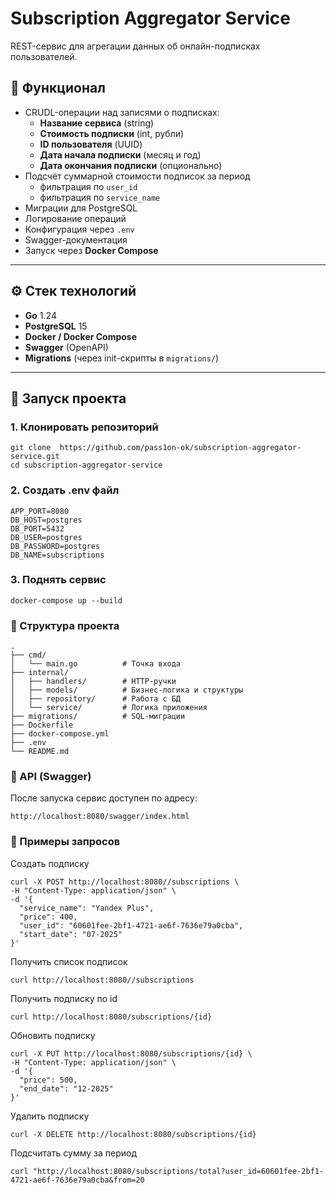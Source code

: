 # Subscription Aggregator Service  

REST-сервис для агрегации данных об онлайн-подписках пользователей.  

## 📌 Функционал
- CRUDL-операции над записями о подписках:
  - **Название сервиса** (string)  
  - **Стоимость подписки** (int, рубли)  
  - **ID пользователя** (UUID)  
  - **Дата начала подписки** (месяц и год)  
  - **Дата окончания подписки** (опционально)  
- Подсчёт суммарной стоимости подписок за период  
  - фильтрация по `user_id`  
  - фильтрация по `service_name`  
- Миграции для PostgreSQL  
- Логирование операций  
- Конфигурация через `.env`  
- Swagger-документация  
- Запуск через **Docker Compose**

---

## ⚙️ Стек технологий
- **Go** 1.24  
- **PostgreSQL** 15  
- **Docker / Docker Compose**  
- **Swagger** (OpenAPI)  
- **Migrations** (через init-скрипты в `migrations/`)  

---

## 🚀 Запуск проекта

### 1. Клонировать репозиторий
```
git clone  https://github.com/pass1on-ok/subscription-aggregator-service.git
cd subscription-aggregator-service
```

### 2. Создать .env файл
```
APP_PORT=8080
DB_HOST=postgres
DB_PORT=5432
DB_USER=postgres
DB_PASSWORD=postgres
DB_NAME=subscriptions
```

### 3. Поднять сервис
```
docker-compose up --build
```

### 📂 Структура проекта
```
.
├── cmd/
│   └── main.go          # Точка входа
├── internal/
│   ├── handlers/        # HTTP-ручки
│   ├── models/          # Бизнес-логика и структуры
│   ├── repository/      # Работа с БД
│   └── service/         # Логика приложения
├── migrations/          # SQL-миграции
├── Dockerfile
├── docker-compose.yml
├── .env
└── README.md
```

### 📖 API (Swagger)

После запуска сервис доступен по адресу:
```
http://localhost:8080/swagger/index.html
```

### 📌 Примеры запросов
Создать подписку
```
curl -X POST http://localhost:8080//subscriptions \
-H "Content-Type: application/json" \
-d '{
  "service_name": "Yandex Plus",
  "price": 400,
  "user_id": "60601fee-2bf1-4721-ae6f-7636e79a0cba",
  "start_date": "07-2025"
}'
```

Получить список подписок
```
curl http://localhost:8080//subscriptions
```

Получить подписку по id
```
curl http://localhost:8080/subscriptions/{id}
```

Обновить подписку
```
curl -X PUT http://localhost:8080/subscriptions/{id} \
-H "Content-Type: application/json" \
-d '{
  "price": 500,
  "end_date": "12-2025"
}'
```

Удалить подписку
```
curl -X DELETE http://localhost:8080/subscriptions/{id}
```

Подсчитать сумму за период
```
curl "http://localhost:8080/subscriptions/total?user_id=60601fee-2bf1-4721-ae6f-7636e79a0cba&from=20
```
